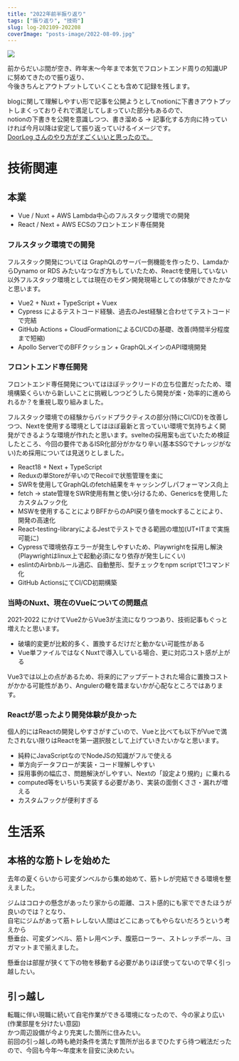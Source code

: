 ```yaml
---
title: "2022年前半振り返り"
tags: ["振り返り", "技術"]
slug: log-202109-202208
coverImage: "posts-image/2022-08-09.jpg"
---
```


![](/images/posts-image/2022-08-09.jpg)

前からだいぶ間が空き、昨年末～今年まで本気でフロントエンド周りの知識UPに努めてきたので振り返り、  
今後きちんとアウトプットしていくことも含めて記録を残します。

blogに関して理解しやすい形で記事を公開ようとしてnotionに下書きアウトプットしまくっておりそれで満足してしまっていた部分もあるので、  
notionの下書きを公開を意識しつつ、書き溜める → 記事化する方向に持っていければ今月以降は安定して振り返っていけるイメージです。  
[DoorLog さんのやり方がすごくいいと思ったので。](https://toshi0607.com/)

# 技術関連

## 本業

- Vue / Nuxt + AWS Lambda中心のフルスタック環境での開発
- React / Next + AWS ECSのフロントエンド専任開発

### フルスタック環境での開発

フルスタック開発については GraphQLのサーバー側機能を作ったり、LamdaからDynamo or RDS
みたいなつなぎ方もしていたため、Reactを使用していない以外フルスタック環境としては現在のモダン開発現場としての体験ができたかなと思います。

- Vue2 + Nuxt + TypeScript + Vuex
- Cypress によるテストコード経験、過去のJest経験と合わせてテストコードで完結
- GitHub Actions + CloudFormationによるCI/CDの基礎、改善(時間半分程度まで短縮)
- Apollo ServerでのBFFクッション + GraphQLメインのAPI環境開発

### フロントエンド専任開発

フロントエンド専任開発についてはほぼテックリードの立ち位置だったため、環境構築くらいから新しいことに挑戦しつつどうしたら開発が楽・効率的に進められるか？を重視し取り組みました。

フルスタック環境での経験からバッドプラクティスの部分(特にCI/CD)を改善しつつ、Nextを使用する環境としてはほぼ最新と言っていい環境で気持ちよく開発ができるような環境が作れたと思います。svelteの採用案も出ていたため検証したところ、今回の要件であるISR化部分がかなり辛い(基本SSGでナレッジがない)ため採用については見送りとしました。

- React18 + Next + TypeScript
- Reduxの単Storeが辛いのでRecoilで状態管理を楽に
- SWRを使用してGraphQLのfetch結果をキャッシングしパフォーマンス向上
- fetch → state管理をSWR使用有無と使い分けるため、Genericsを使用したカスタムフック化
- MSWを使用することによりBFFからのAPI戻り値をmockすることにより、開発の高速化
- React-testing-libraryによるJestでテストできる範囲の増加(UT+ITまで実施可能に)
- Cypressで環境依存エラーが発生しやすいため、Playwrightを採用し解決(Playwrightはlinux上で起動必須になり依存が発生しにくい)
- eslintのAirbnbルール適応、自動整形、型チェックをnpm scriptで1コマンド化
- GitHub ActionsにてCI/CD初期構築

### 当時のNuxt、現在のVueについての問題点

2021-2022 にかけてVue2からVue3が主流になりつつあり、技術記事もぐっと増えたと思います。

- 破壊的変更が比較的多く、置換するだけだと動かない可能性がある
- Vue単ファイルではなくNuxtで導入している場合、更に対応コスト感が上がる

Vue3では以上の点があるため、将来的にアップデートされた場合に置換コストがかかる可能性があり、Angulerの轍を踏まないかが心配なところではあります。

### Reactが思ったより開発体験が良かった

個人的にはReactの開発しやすさがすごいので、Vueと比べても以下がVueで満たされない限りはReactを第一選択肢として上げていきたいかなと思います。

- 純粋にJavaScriptなのでNodeJSの知識がフルで使える
- 単方向データフローが実装・コード理解しやすい
- 採用事例の幅広さ、問題解決がしやすい、Nextの「設定より規約」に乗れる
- computed等をいちいち実装する必要があり、実装の面倒くささ・漏れが増える
- カスタムフックが便利すぎる

# 生活系

## 本格的な筋トレを始めた

去年の夏くらいから可変ダンベルから集め始めて、筋トレが完結できる環境を整えました。  

ジムはコロナの懸念があったり家からの距離、コスト感的にも家でできたほうが良いのでは？となり、  
自宅にジムがあって筋トレしない人間はどこにあってもやらないだろうという考えから  
懸垂台、可変ダンベル、筋トレ用ベンチ、腹筋ローラー、ストレッチポール、ヨガマットまで揃えました。

懸垂台は部屋が狭くて下の物を移動する必要がありほぼ使ってないので早く引っ越したい。

## 引っ越し

転職に伴い現職に続いて自宅作業ができる環境になったので、今の家より広い(作業部屋を分けたい意図)  
かつ周辺設備が今より充実した箇所に住みたい。  
前回の引っ越しの時も絶対条件を満たす箇所が出るまでひたすら待つ戦法だったので、今回も今年～年度末を目安に決めたい。

